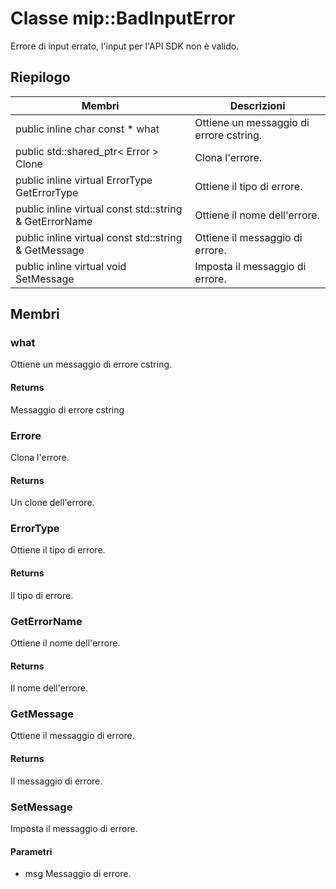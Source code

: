 # <a name="class-mipbadinputerror"></a>Classe mip::BadInputError 
Errore di input errato, l'input per l'API SDK non è valido.
## <a name="summary"></a>Riepilogo
 Membri                        | Descrizioni                                
--------------------------------|---------------------------------------------
public inline char const  * what | Ottiene un messaggio di errore cstring.
public std::shared_ptr< Error > Clone | Clona l'errore.
public inline virtual ErrorType GetErrorType | Ottiene il tipo di errore.
public inline virtual const std::string & GetErrorName | Ottiene il nome dell'errore.
public inline virtual const std::string & GetMessage | Ottiene il messaggio di errore.
public inline virtual void SetMessage | Imposta il messaggio di errore.
## <a name="members"></a>Membri
### <a name="what"></a>what
Ottiene un messaggio di errore cstring.
#### <a name="returns"></a>Returns
Messaggio di errore cstring
### <a name="error"></a>Errore
Clona l'errore.
#### <a name="returns"></a>Returns
Un clone dell'errore.
### <a name="errortype"></a>ErrorType
Ottiene il tipo di errore.
#### <a name="returns"></a>Returns
Il tipo di errore.
### <a name="geterrorname"></a>GetErrorName
Ottiene il nome dell'errore.
#### <a name="returns"></a>Returns
Il nome dell'errore.
### <a name="getmessage"></a>GetMessage
Ottiene il messaggio di errore.
#### <a name="returns"></a>Returns
Il messaggio di errore.
### <a name="setmessage"></a>SetMessage
Imposta il messaggio di errore.
#### <a name="parameters"></a>Parametri
* msg Messaggio di errore.